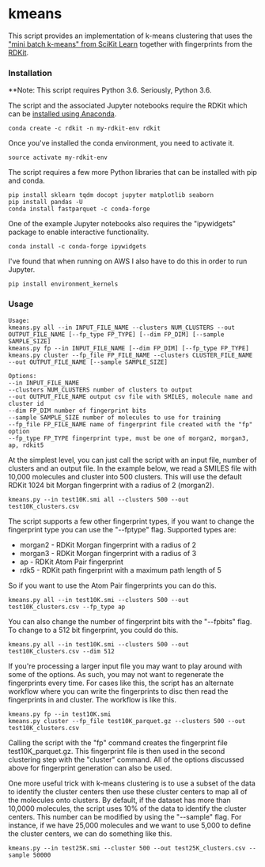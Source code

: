 # kmeans
This script provides an implementation of k-means clustering that uses the ["mini batch k-means" from SciKit Learn](https://scikit-learn.org/stable/modules/generated/sklearn.cluster.MiniBatchKMeans.html) 
together with fingerprints from the [RDKit](http://rdkit.org/). 

### Installation
**Note: This script requires Python 3.6.  Seriously, Python 3.6.

The script and the associated Jupyter notebooks require the RDKit which can be [installed using Anaconda](https://www.rdkit.org/docs/Install.html). 

```shell
conda create -c rdkit -n my-rdkit-env rdkit
```
Once you've installed the conda environment, you need to activate it. 
```shell
source activate my-rdkit-env
```
The script requires a few more Python libraries that can be installed with pip and conda. 

```shell
pip install sklearn tqdm docopt jupyter matplotlib seaborn
pip install pandas -U
conda install fastparquet -c conda-forge
```
One of the example Jupyter notebooks also requires the "ipywidgets" package to enable interactive functionality. 
```shell
conda install -c conda-forge ipywidgets
```
I've found that when running on AWS I also have to do this in order to run Jupyter. 
```shell
pip install environment_kernels
```

### Usage

```shell
Usage:
kmeans.py all --in INPUT_FILE_NAME --clusters NUM_CLUSTERS --out OUTPUT_FILE_NAME [--fp_type FP_TYPE] [--dim FP_DIM] [--sample SAMPLE_SIZE]
kmeans.py fp --in INPUT_FILE_NAME [--dim FP_DIM] [--fp_type FP_TYPE]
kmeans.py cluster --fp_file FP_FILE_NAME --clusters CLUSTER_FILE_NAME --out OUTPUT_FILE_NAME [--sample SAMPLE_SIZE]

Options:
--in INPUT_FILE_NAME
--clusters NUM_CLUSTERS number of clusters to output
--out OUTPUT_FILE_NAME output csv file with SMILES, molecule name and cluster id
--dim FP_DIM number of fingerprint bits
--sample SAMPLE_SIZE number of molecules to use for training
--fp_file FP_FILE_NAME name of fingerprint file created with the "fp" option
--fp_type FP_TYPE fingerprint type, must be one of morgan2, morgan3, ap, rdkit5
```
At the simplest level, you can just call the script with an input file, number of clusters and an output file. In the 
example below, we read a SMILES file with 10,000 molecules and cluster into 500 clusters. This will use the default
RDKit 1024 bit Morgan fingerprint with a radius of 2 (morgan2).  

```shell
kmeans.py --in test10K.smi all --clusters 500 --out test10K_clusters.csv
```

The script supports a few other fingerprint types, if you want to change the fingerprint type
you can use the "--fptype" flag.  Supported types are:
- morgan2 - RDKit Morgan fingerprint with a radius of 2
- morgan3 - RDKit Morgan fingerprint with a radius of 3
- ap - RDKit Atom Pair fingerprint
- rdk5 - RDKit path fingerprint with a maximum path length of 5

So if you want to use the Atom Pair fingerprints you can do this. 

```shell
kmeans.py all --in test10K.smi --clusters 500 --out test10K_clusters.csv --fp_type ap
```
You can also change the number of fingerprint bits with the "--fpbits" flag.  To change to a 512 bit
fingerprint, you could do this. 
```shell
kmeans.py all --in test10K.smi --clusters 500 --out test10K_clusters.csv --dim 512
```
If you're processing a larger input file you may want to play around with some of the 
options.  As such, you may not want to regenerate the fingerprints every time. For cases 
like this, the script has an alternate workflow where you can write the fingerprints to disc
then read the fingerprints in and cluster.  The workflow is like this. 
```shell
kmeans.py fp --in test10K.smi 
kmeans.py cluster --fp_file test10K_parquet.gz --clusters 500 --out test10K_clusters.csv
```
Calling the script with the "fp" command creates the fingerprint file test10K_parquet.gz.  This 
fingerprint file is then used in the second clustering step with the "cluster" command.  All of the options discussed above
for fingerprint generation can also be used.   

One more useful trick with k-means clustering is to use a subset of the data to identify the cluster centers
then use these cluster centers to map all of the molecules onto clusters.  By default, if the dataset has more than
10,0000 molecules, the script uses 10% of the data to identify the cluster centers.  This number can be modified by
using the "--sample" flag.  For instance, if we have 25,000 molecules and we want to use 5,000 to define the
cluster centers, we can do something like this. 

```shell
kmeans.py --in test25K.smi --cluster 500 --out test25K_clusters.csv --sample 50000
```
